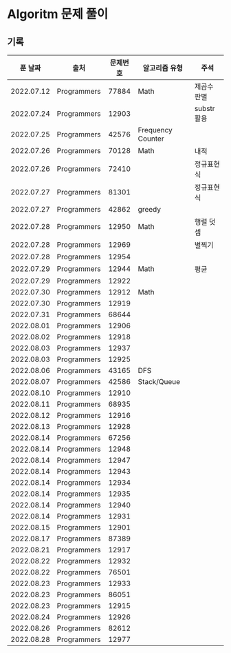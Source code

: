 # Algoritm 문제 풀이

## 기록

|  푼 날짜   |    출처     | 문제번호 | 알고리즘 유형     | 주석        |
| :--------: | :---------: | :------: | ----------------- | ----------- |
| 2022.07.12 | Programmers |  77884   | Math              | 제곱수 판별 |
| 2022.07.24 | Programmers |  12903   |                   | substr 활용 |
| 2022.07.25 | Programmers |  42576   | Frequency Counter |             |
| 2022.07.26 | Programmers |  70128   | Math              | 내적        |
| 2022.07.26 | Programmers |  72410   |                   | 정규표현식  |
| 2022.07.27 | Programmers |  81301   |                   | 정규표현식  |
| 2022.07.27 | Programmers |  42862   | greedy            |             |
| 2022.07.28 | Programmers |  12950   | Math              | 행렬 덧셈   |
| 2022.07.28 | Programmers |  12969   |                   | 별찍기      |
| 2022.07.28 | Programmers |  12954   |                   |             |
| 2022.07.29 | Programmers |  12944   | Math              | 평균        |
| 2022.07.29 | Programmers |  12922   |                   |             |
| 2022.07.30 | Programmers |  12912   | Math              |             |
| 2022.07.30 | Programmers |  12919   |                   |             |
| 2022.07.31 | Programmers |  68644   |                   |             |
| 2022.08.01 | Programmers |  12906   |                   |             |
| 2022.08.02 | Programmers |  12918   |                   |             |
| 2022.08.03 | Programmers |  12937   |                   |             |
| 2022.08.03 | Programmers |  12925   |                   |             |
| 2022.08.06 | Programmers |  43165   | DFS               |             |
| 2022.08.07 | Programmers |  42586   | Stack/Queue       |             |
| 2022.08.10 | Programmers |  12910   |                   |             |
| 2022.08.11 | Programmers |  68935   |                   |             |
| 2022.08.12 | Programmers |  12916   |                   |             |
| 2022.08.13 | Programmers |  12928   |                   |             |
| 2022.08.14 | Programmers |  67256   |                   |             |
| 2022.08.14 | Programmers |  12948   |                   |             |
| 2022.08.14 | Programmers |  12947   |                   |             |
| 2022.08.14 | Programmers |  12943   |                   |             |
| 2022.08.14 | Programmers |  12934   |                   |             |
| 2022.08.14 | Programmers |  12935   |                   |             |
| 2022.08.14 | Programmers |  12940   |                   |             |
| 2022.08.14 | Programmers |  12931   |                   |             |
| 2022.08.15 | Programmers |  12901   |                   |             |
| 2022.08.17 | Programmers |  87389   |                   |             |
| 2022.08.21 | Programmers |  12917   |                   |             |
| 2022.08.22 | Programmers |  12932   |                   |             |
| 2022.08.22 | Programmers |  76501   |                   |             |
| 2022.08.23 | Programmers |  12933   |                   |             |
| 2022.08.23 | Programmers |  86051   |                   |             |
| 2022.08.23 | Programmers |  12915   |                   |             |
| 2022.08.24 | Programmers |  12926   |                   |             |
| 2022.08.26 | Programmers |  82612   |                   |             |
| 2022.08.28 | Programmers |  12977   |                   |             |
